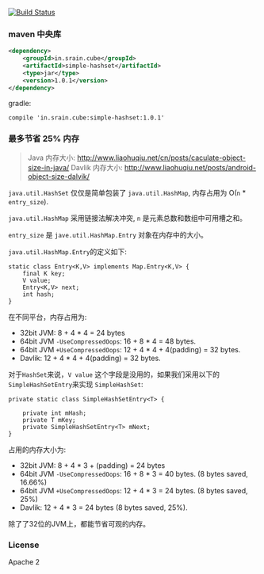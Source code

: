 [![Build Status](https://travis-ci.org/liaohuqiu/SimpleHashSet.svg)](https://travis-ci.org/liaohuqiu/SimpleHashSet)

### maven 中央库

```xml
<dependency>
    <groupId>in.srain.cube</groupId>
    <artifactId>simple-hashset</artifactId>
    <type>jar</type>
    <version>1.0.1</version>
</dependency>
```

gradle:

```
compile 'in.srain.cube:simple-hashset:1.0.1'
```

### 最多节省 25% 内存

> Java 内存大小: http://www.liaohuqiu.net/cn/posts/caculate-object-size-in-java/
> Davlik 内存大小: http://www.liaohuqiu.net/posts/android-object-size-dalvik/

`java.util.HashSet` 仅仅是简单包装了 `java.util.HashMap`, 内存占用为 O(`n` * `entry_size`).

`java.util.HashMap` 采用链接法解决冲突, `n` 是元素总数和数组中可用槽之和。

`entry_size` 是 `jave.util.HashMap.Entry` 对象在内存中的大小。

`java.util.HashMap.Entry`的定义如下:

```
static class Entry<K,V> implements Map.Entry<K,V> {
    final K key;
    V value;
    Entry<K,V> next;
    int hash;
}
```

在不同平台，内存占用为:

*  32bit JVM:  8 + 4 * 4 = 24 bytes
*  64bit JVM `-UseCompressedOops`: 16 + 8 * 4 = 48 bytes.
*  64bit JVM `+UseCompressedOops`: 12 + 4 * 4 + 4(padding) = 32 bytes.
*  Davlik:    12 + 4 * 4 + 4(padding) = 32 bytes.

对于`HashSet`来说，`V value` 这个字段是没用的，如果我们采用以下的`SimpleHashSetEntry`来实现 `SimpleHashSet`:

```
private static class SimpleHashSetEntry<T> {

    private int mHash;
    private T mKey;
    private SimpleHashSetEntry<T> mNext;
}
```

占用的内存大小为:

*  32bit JVM:  8 + 4 * 3 + (padding) = 24 bytes
*  64bit JVM `-UseCompressedOops`: 16 + 8 * 3 = 40 bytes. (8 bytes saved, 16.66%)
*  64bit JVM `+UseCompressedOops`: 12 + 4 * 3 = 24 bytes. (8 bytes saved, 25%)
*  Davlik:    12 + 4 * 3 = 24 bytes (8 bytes saved, 25%).

除了了32位的JVM上，都能节省可观的内存。


### License

Apache 2
